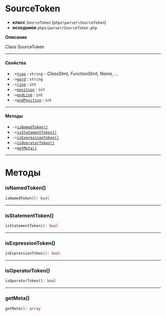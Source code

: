 # SourceToken

- **класс** `SourceToken` (`phpx\parser\SourceToken`)
- **исходники** `phpx/parser/SourceToken.php`

**Описание**

Class SourceToken

---

#### Свойства

- `->`[`type`](#prop-type) : `string` - _ClassStmt, FunctionStmt, Name, ..._
- `->`[`word`](#prop-word) : `string`
- `->`[`line`](#prop-line) : `int`
- `->`[`position`](#prop-position) : `int`
- `->`[`endLine`](#prop-endline) : `int`
- `->`[`endPosition`](#prop-endposition) : `int`

---

#### Методы

- `->`[`isNamedToken()`](#method-isnamedtoken)
- `->`[`isStatementToken()`](#method-isstatementtoken)
- `->`[`isExpressionToken()`](#method-isexpressiontoken)
- `->`[`isOperatorToken()`](#method-isoperatortoken)
- `->`[`getMeta()`](#method-getmeta)

---
# Методы

<a name="method-isnamedtoken"></a>

### isNamedToken()
```php
isNamedToken(): bool
```

---

<a name="method-isstatementtoken"></a>

### isStatementToken()
```php
isStatementToken(): bool
```

---

<a name="method-isexpressiontoken"></a>

### isExpressionToken()
```php
isExpressionToken(): bool
```

---

<a name="method-isoperatortoken"></a>

### isOperatorToken()
```php
isOperatorToken(): bool
```

---

<a name="method-getmeta"></a>

### getMeta()
```php
getMeta(): array
```